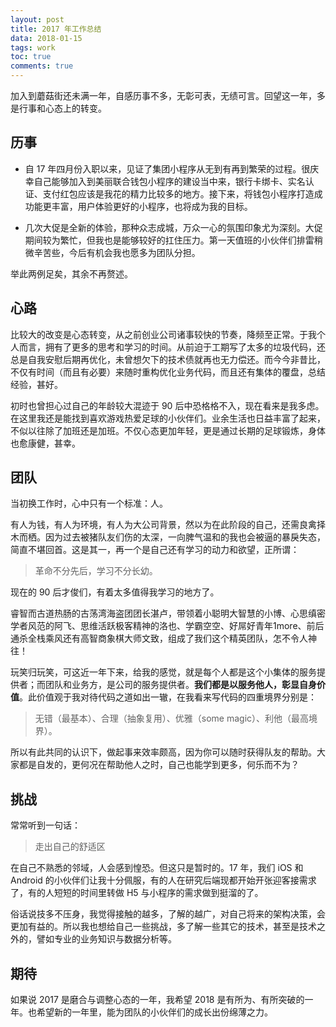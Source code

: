 ```yaml
---
layout: post
title: 2017 年工作总结
data: 2018-01-15
tags: work
toc: true
comments: true
---
```


加入到蘑菇街还未满一年，自感历事不多，无彰可表，无绩可言。回望这一年，多是行事和心态上的转变。

## 历事

- 自 17 年四月份入职以来，见证了集团小程序从无到有再到繁荣的过程。很庆幸自己能够加入到美丽联合钱包小程序的建设当中来，银行卡绑卡、实名认证、支付红包应该是我花的精力比较多的地方。接下来，将钱包小程序打造成功能更丰富，用户体验更好的小程序，也将成为我的目标。

- 几次大促是全新的体验，那种众志成城，万众一心的氛围印象尤为深刻。大促期间较为繁忙，但我也是能够较好的扛住压力。第一天值班的小伙伴们排雷稍微辛苦些，今后有机会我也愿多为团队分担。

举此两例足矣，其余不再赘述。

## 心路

比较大的改变是心态转变，从之前创业公司诸事较快的节奏，降频至正常。于我个人而言，拥有了更多的思考和学习的时间。从前迫于工期写了太多的垃圾代码，还总是自我安慰后期再优化，未曾想欠下的技术债就再也无力偿还。而今今非昔比，不仅有时间（而且有必要）来随时重构优化业务代码，而且还有集体的覆盘，总结经验，甚好。

初时也曾担心过自己的年龄较大混迹于 90 后中恐格格不入，现在看来是我多虑。在这里我还是能找到喜欢游戏热爱足球的小伙伴们。业余生活也日益丰富了起来，不似以往除了加班还是加班。不仅心态更加年轻，更是通过长期的足球锻炼，身体也愈康健，甚幸。

## 团队

当初换工作时，心中只有一个标准：人。

有人为钱，有人为环境，有人为大公司背景，然以为在此阶段的自己，还需良禽择木而栖。因为过去被猪队友们伤的太深，一向脾气温和的我也会被逼的暴戾失态，简直不堪回首。这是其一，再一个是自己还有学习的动力和欲望，正所谓：

> 革命不分先后，学习不分长幼。

现在的 90 后才俊们，有着太多值得我学习的地方了。

睿智而古道热肠的古荡湾海盗团团长湛卢，带领着小聪明大智慧的小博、心思缜密学者风范的阿飞、思维活跃极客精神的洛也、学霸空空、好屌好青年1more、前后通杀全栈乘风还有高智商象棋大师文致，组成了我们这个精英团队，怎不令人神往！

玩笑归玩笑，可这近一年下来，给我的感觉，就是每个人都是这个小集体的服务提供者；而团队和业务方，是公司的服务提供者。**我们都是以服务他人，彰显自身价值**。此价值观于我对待代码之道如出一辙，在我看来写代码的四重境界分别是：

> 无错（最基本）、合理（抽象复用）、优雅（some magic）、利他（最高境界）。

所以有此共同的认识下，做起事来效率颇高，因为你可以随时获得队友的帮助。大家都是自发的，更何况在帮助他人之时，自己也能学到更多，何乐而不为？

## 挑战

常常听到一句话：

> 走出自己的舒适区

在自己不熟悉的邻域，人会感到惶恐。但这只是暂时的。17 年，我们 iOS 和 Android 的小伙伴们让我十分佩服，有的人在研究后端现都开始开张迎客接需求了，有的人短短的时间里转做 H5 与小程序的需求做到挺溜的了。

俗话说技多不压身，我觉得接触的越多，了解的越广，对自己将来的架构决策，会更加有益的。所以我也想给自己一些挑战，多了解一些其它的技术，甚至是技术之外的，譬如专业的业务知识与数据分析等。

## 期待

如果说 2017 是磨合与调整心态的一年，我希望 2018 是有所为、有所突破的一年。也希望新的一年里，能为团队的小伙伴们的成长出份绵薄之力。
